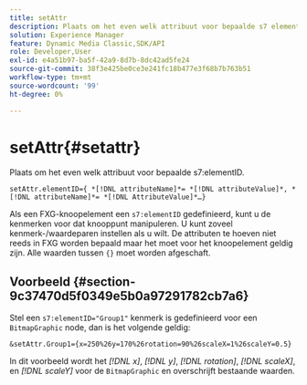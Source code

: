 ```yaml
---
title: setAttr
description: Plaats om het even welk attribuut voor bepaalde s7 elementID.
solution: Experience Manager
feature: Dynamic Media Classic,SDK/API
role: Developer,User
exl-id: e4a51b97-ba5f-42a9-8d7b-8dc42ad5fe24
source-git-commit: 38f3e425be0ce3e241fc18b477e3f68b7b763b51
workflow-type: tm+mt
source-wordcount: '99'
ht-degree: 0%

---
```


# setAttr{#setattr}

Plaats om het even welk attribuut voor bepaalde s7:elementID.

`setAttr.elementID={ *[!DNL attributeName]*= *[!DNL attributeValue]*, *[!DNL attributeName]*= *[!DNL AttributeValue]*…}`

Als een FXG-knoopelement een `s7:elementID` gedefinieerd, kunt u de kenmerken voor dat knooppunt manipuleren. U kunt zoveel kenmerk-/waardeparen instellen als u wilt. De attributen te hoeven niet reeds in FXG worden bepaald maar het moet voor het knoopelement geldig zijn. Alle waarden tussen `{}` moet worden afgeschaft.

## Voorbeeld {#section-9c37470d5f0349e5b0a97291782cb7a6}

Stel een `s7:elementID="Group1"` kenmerk is gedefinieerd voor een `BitmapGraphic` node, dan is het volgende geldig:

`&setAttr.Group1={x=250%26y=170%26rotation=90%26scaleX=1%26scaleY=0.5}`

In dit voorbeeld wordt het *[!DNL x]*, *[!DNL y]*, *[!DNL rotation]*, *[!DNL scaleX]*, en *[!DNL scaleY]* voor de `BitmapGraphic` en overschrijft bestaande waarden.
